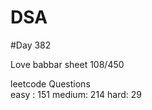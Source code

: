 # DSA

#Day 382

Love babbar sheet
    108/450
    
leetcode Questions   
easy : 151
medium: 214
hard: 29

 
